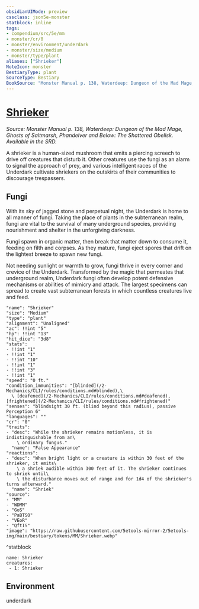 ```yaml
---
obsidianUIMode: preview
cssclass: json5e-monster
statblock: inline
tags:
- compendium/src/5e/mm
- monster/cr/0
- monster/environment/underdark
- monster/size/medium
- monster/type/plant
aliases: ["Shrieker"]
NoteIcon: monster
BestiaryType: plant
SourceType: Bestiary
BookSource: "Monster Manual p. 138, Waterdeep: Dungeon of the Mad Mage, Ghosts of Saltmarsh, Phandelver and Below: The Shattered Obelisk. Available in the SRD."
---
```

# [Shrieker](2-Mechanics/CLI/bestiary/plant/shrieker.md)
*Source: Monster Manual p. 138, Waterdeep: Dungeon of the Mad Mage, Ghosts of Saltmarsh, Phandelver and Below: The Shattered Obelisk. Available in the SRD.*  

A shrieker is a human-sized mushroom that emits a piercing screech to drive off creatures that disturb it. Other creatures use the fungi as an alarm to signal the approach of prey, and various intelligent races of the Underdark cultivate shriekers on the outskirts of their communities to discourage trespassers.

## Fungi

With its sky of jagged stone and perpetual night, the Underdark is home to all manner of fungi. Taking the place of plants in the subterranean realm, fungi are vital to the survival of many underground species, providing nourishment and shelter in the unforgiving darkness.

Fungi spawn in organic matter, then break that matter down to consume it, feeding on filth and corpses. As they mature, fungi eject spores that drift on the lightest breeze to spawn new fungi.

Not needing sunlight or warmth to grow, fungi thrive in every corner and crevice of the Underdark. Transformed by the magic that permeates that underground realm, Underdark fungi often develop potent defensive mechanisms or abilities of mimicry and attack. The largest specimens can spread to create vast subterranean forests in which countless creatures live and feed.

```statblock
"name": "Shrieker"
"size": "Medium"
"type": "plant"
"alignment": "Unaligned"
"ac": !!int "5"
"hp": !!int "13"
"hit_dice": "3d8"
"stats":
- !!int "1"
- !!int "1"
- !!int "10"
- !!int "1"
- !!int "3"
- !!int "1"
"speed": "0 ft."
"condition_immunities": "[blinded](/2-Mechanics/CLI/rules/conditions.md#blinded),\
  \ [deafened](/2-Mechanics/CLI/rules/conditions.md#deafened), [frightened](/2-Mechanics/CLI/rules/conditions.md#frightened)"
"senses": "blindsight 30 ft. (blind beyond this radius), passive Perception 6"
"languages": ""
"cr": "0"
"traits":
- "desc": "While the shrieker remains motionless, it is indistinguishable from an\
    \ ordinary fungus."
  "name": "False Appearance"
"reactions":
- "desc": "When bright light or a creature is within 30 feet of the shrieker, it emits\
    \ a shriek audible within 300 feet of it. The shrieker continues to shriek until\
    \ the disturbance moves out of range and for 1d4 of the shrieker's turns afterward."
  "name": "Shriek"
"source":
- "MM"
- "WDMM"
- "GoS"
- "PaBTSO"
- "VEoR"
- "QftIS"
"image": "https://raw.githubusercontent.com/5etools-mirror-2/5etools-img/main/bestiary/tokens/MM/Shrieker.webp"
```
^statblock

```encounter-table
name: Shrieker
creatures:
 - 1: Shrieker
```

## Environment

underdark